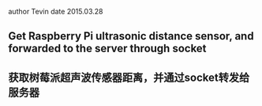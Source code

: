 author Tevin
date 2015.03.28

## Get Raspberry Pi ultrasonic distance sensor, and forwarded to the server through socket

## 获取树莓派超声波传感器距离，并通过socket转发给服务器
